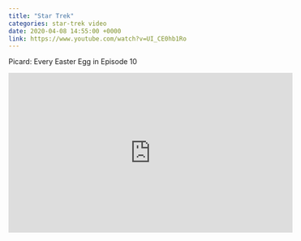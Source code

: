 ```yaml
---
title: "Star Trek"
categories: star-trek video
date: 2020-04-08 14:55:00 +0000
link: https://www.youtube.com/watch?v=UI_CE0hb1Ro
---
```

Picard: Every Easter Egg in Episode 10

<div><iframe width="560" height="315" src="https://www.youtube-nocookie.com/embed/UI_CE0hb1Ro" frameborder="0" allow="accelerometer; autoplay; encrypted-media; gyroscope; picture-in-picture" allowfullscreen></iframe></div>